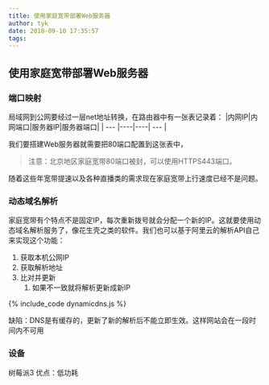 ```yaml
---
title: 使用家庭宽带部署Web服务器
author: tyk
date: 2018-09-10 17:35:57
tags:
---
```

## 使用家庭宽带部署Web服务器

### 端口映射
局域网到公网要经过一层net地址转换，在路由器中有一张表记录着：
|内网IP|内网端口|服务器IP|服务器端口|
| --- |----|----| --- |

我们要搭建Web服务器就需要把80端口配置到这张表中，

> 注意：北京地区家庭宽带80端口被封，可以使用HTTPS443端口。

随着这些年宽带提速以及各种直播类的需求现在家庭宽带上行速度已经不是问题。

### 动态域名解析

家庭宽带有个特点不是固定IP，每次重新拨号就会分配一个新的IP。这就要使用动态域名解析服务了，像花生壳之类的软件。我们也可以基于阿里云的解析API自己来实现这个功能：

1. 获取本机公网IP
2. 获取解析地址
3. 比对并更新
    1. 如果不一致就将解析更新成新IP

{% include_code dynamicdns.js %}

缺陷：DNS是有缓存的，更新了新的解析后不能立即生效。这样网站会在一段时间内不可用

### 设备
树莓派3 
优点：低功耗
